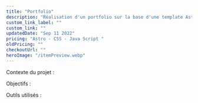 ```yaml
---
title: "Portfolio"
description: "Réalisation d'un portfolio sur la base d'une template Astro et mise en ligne de celui-ci."
custom_link_label: ""
custom_link: ""
updatedDate: "Sep 11 2022"
pricing: "Astro - CSS - Java Script "
oldPricing: ""
checkoutUrl: ""
heroImage: "/itemPreview.webp"
---
```


Contexte du projet :

Objectifs :

Outils utilisés :
